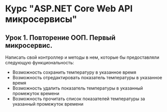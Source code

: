# Курс "ASP.NET Core Web API микросервисы"
## Урок 1. Повторение ООП. Первый микросервис.
Написать свой контроллер и методы в нем, которые бы предоставляли следующую функциональность:
- Возможность сохранить температуру в указанное время
- Возможность отредактировать показатель температуры в указанное время
- Возможность удалить показатель температуры в указанный промежуток времени
- Возможность прочитать список показателей температуры за указанный промежуток времени